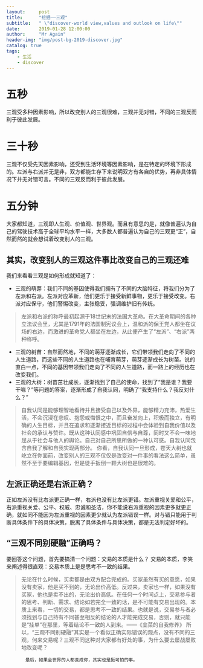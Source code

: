 ```yaml
---
layout:     post
title:      "挖掘——三观"
subtitle:   " \"discover-world view,values and outlook on life\""
date:       2019-01-28 12:00:00
author:     "Mr Again"
header-img: "img/post-bg-2019-discover.jpg"
catalog: true
tags:
    - 生活
    - discover
---
```



# 五秒

三观受多种因素影响，所以改变别人的三观很难，三观并无对错，不同的三观反而利于彼此发展。

# 三十秒
三观不仅受先天因素影响，还受到生活环境等因素影响，是在特定的环境下形成的。左派与右派并无是非，双方都能生存下来说明双方有各自的优势，再非具体情况下并无对错可言。不同的三观反而利于彼此发展。

# 五分钟
大家都知道，三观即人生观、价值观、世界观。而且有意思的是，就像普遍认为自己的驾驶技术高于全球平均水平一样，大多数人都普遍认为自己的三观更“正”，自然而然的就会想试着改变别人的三观。
## 其实，改变别人的三观这件事比改变自己的三观还难
我们来看看三观是如何形成就知道了：
* 三观的萌芽：我们不同的基因使得我们拥有了不同的大脑特征，将我们分为了左派和右派。左派对应革新，他们更乐于接受新鲜事物，更乐于接受改变。右派对应保守，他们警惕改变，主张稳妥，强调维护旧有传统。
>左派和右派的称呼最初起源于18世纪末的法国大革命。在大革命期间的各种立法议会里，尤其是1791年的法国制宪议会上，温和派的保王党人都坐在议场的右边，而激进的革命党人都坐在左边，从此便产生了“左派”、“右派”两种称呼。

* 三观的树苗：自然而然地，不同的萌芽逐渐成长，它们带领我们走向了不同的人生道路，而这些不同的人生道路也在哺育萌芽，萌芽逐渐成长为树苗。说的直白一点，不同的基因带领我们走向了不同的人生道路，而一路上的经历也在改变我们。
* 三观的大树：树苗茁壮成长，逐渐找到了自己的使命，找到了“我是谁？我要干嘛？”等问题的答案，逐渐形成了自我认同，明确了“我支持什么？我反对什么？”

>自我认同是能够理智地看待并且接受自己以及外界，能够精力充沛，热爱生活，不会沉浸在悲叹、抱怨或悔恨之中，而且奋发向上，积极而独立，有明确的人生目标，并且在追求和逐渐接近目标的过程中会体验到自我价值以及社会的承认与赞许。既从这种认同感中巩固自信与自尊，同时又不会一味地屈从于社会与他人的舆论。自己对自己所思所做的一种认可感。自我认同包含自我了解和自我实现两部分。
你看，自我认同一旦形成，苍天大树也就屹立在你面前，改变别人的三观不仅仅是改变对一件事的看法这么简单，虽然不至于要编辑基因，但是徒手扳倒一颗大树也是很难的。
## 左派正确还是右派正确？
正如左派没有比右派更正确一样，右派也没有比左派更错。左派重视关爱和公平，右派重视关爱、公平、权威、忠诚和圣洁，你不能说右派重视的因素更多就更正确，就如同不能因为左派重视的因素更少就认为左派错误一样。对与错只能用于判断具体条件下的具体决策，脱离了具体条件与具体决策，都是无法判定好坏的。
## “三观不同别硬融”正确吗？
要回答这个问题，首先要搞清一个问题：交易的本质是什么？
交易的本质，李笑来阐述得很直观：交易本质上是是思考不一致的结果。

>无论在什么时候，买卖都是由双方配合完成的。买家虽然有买的意愿，如果没有卖家，他是买不到的，无论出价高低。反过来，卖家也一样，如果没有买家，他也是卖不出的，无论出价高低。在任何一个时间点上，交易参与者的思考、判断、需求、结论如若完全一致的话，是不可能有交易出现的。本质上来看，一切的交易，都是思考不一致的结果。也就是说，交易参与者必须找到与自己持有不同甚至相反的结论的人才能完成交易，否则，就只能是“挂单”在那里，等着结论不一致的人到来。——《韭菜的自我修养》
所以，“三观不同别硬融”其实是一个看似正确实际错误的观点，没有不同的三观，何来交易呢？三观不同这种对大家都有好处的事，为什么要去屡战屡败地改变呢？

           最后，如果全世界的人都变成你，其实也是挺可怕的事。